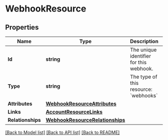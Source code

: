 # WebhookResource

## Properties

Name | Type | Description | Notes
------------ | ------------- | ------------- | -------------
**Id** | **string** | The unique identifier for this webhook.  | 
**Type** | **string** | The type of this resource: &#x60;webhooks&#x60; | 
**Attributes** | [**WebhookResourceAttributes**](WebhookResource_attributes.md) |  | 
**Links** | [**AccountResourceLinks**](AccountResource_links.md) |  | [optional] 
**Relationships** | [**WebhookResourceRelationships**](WebhookResource_relationships.md) |  | 

[[Back to Model list]](../README.md#documentation-for-models) [[Back to API list]](../README.md#documentation-for-api-endpoints) [[Back to README]](../README.md)


